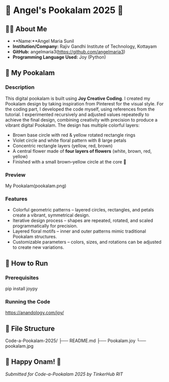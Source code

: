 # 🌸 Angel's Pookalam 2025 🌸

## 👨‍💻 About Me
- **Name:**Angel Maria Sunil
- **Institution/Company:** Rajiv Gandhi Institute of Technology, Kottayam
- **GitHub:** angelmaria3(https://github.com/angelmaria3)
- **Programming Language Used:** Joy (Python)

## 🎨 My Pookalam

### Description

This digital pookalam is built using **Joy Creative Coding**.  I created my Pookalam design by taking inspiration from Pinterest for the visual style. For the coding part, I developed the code myself, using references from the tutorial. I experimented recursively and adjusted values repeatedly to achieve the final design, combining creativity with precision to produce a vibrant digital Pookalam.
The design has multiple colorful layers:
- Brown base circle with red & yellow rotated rectangle rings  
- Violet circle and white floral pattern with 8 large petals  
- Concentric rectangle layers (yellow, red, brown)  
- A central flower made of **four layers of flowers** (white, brown, red, yellow)  
- Finished with a small brown–yellow circle at the core 🌸  


### Preview
My Pookalam(pookalam.png)

### Features
- Colorful geometric patterns – layered circles, rectangles, and petals create a vibrant, symmetrical design.
- Iterative design process – shapes are repeated, rotated, and scaled programmatically for precision.
- Layered floral motifs – inner and outer patterns mimic traditional Pookalam structures.
- Customizable parameters – colors, sizes, and rotations can be adjusted to create new variations.

## 🚀 How to Run

### Prerequisites

pip install joypy

### Running the Code

https://anandology.com/joy/

## 📁 File Structure

Code-a-Pookalam-2025/
├── README.md 
├── Pookalam.joy
└── pookalam.jpg

## 🎊 Happy Onam! 🎊
*Submitted for Code-a-Pookalam 2025 by TinkerHub RIT*
